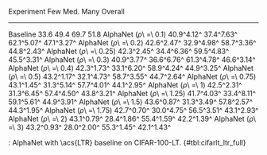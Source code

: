 Experiment                     Few        Med.        Many     Overall
-------------------     ----------  ----------  ----------  ----------
Baseline                      33.6        49.4        69.7        51.8
AlphaNet (_ρ_\ =\ 0.1)  40.9^4.12^  37.4^7.63^  62.1^5.07^  47.1^3.27^
AlphaNet (_ρ_\ =\ 0.2)  42.6^2.47^  32.9^4.98^  58.7^3.36^  44.8^2.43^
AlphaNet (_ρ_\ =\ 0.25) 42.3^2.45^  34.4^6.36^  59.5^4.83^  45.5^3.31^
AlphaNet (_ρ_\ =\ 0.3)  40.9^3.77^  36.6^6.76^  61.3^4.78^  46.6^3.14^
AlphaNet (_ρ_\ =\ 0.4)  42.3^1.73^  33.1^6.20^  58.9^4.24^  44.9^3.25^
AlphaNet (_ρ_\ =\ 0.5)  43.2^1.17^  32.1^4.73^  58.7^3.55^  44.7^2.64^
AlphaNet (_ρ_\ =\ 0.75) 43.1^1.45^  31.3^5.14^  57.7^4.01^  44.1^2.95^
AlphaNet (_ρ_\ =\ 1)    42.5^2.31^  31.3^6.45^  57.4^4.50^  43.8^3.21^
AlphaNet (_ρ_\ =\ 1.25) 41.7^4.03^  33.4^8.11^  59.1^5.61^  44.9^3.91^
AlphaNet (_ρ_\ =\ 1.5)  43.6^0.87^  31.3^3.49^  57.8^2.57^  44.3^1.95^
AlphaNet (_ρ_\ =\ 1.75) 42.7^0.70^  30.0^4.75^  56.5^3.51^  43.1^2.93^
AlphaNet (_ρ_\ =\ 2)    43.1^0.79^  28.4^1.86^  55.4^1.59^  42.2^1.39^
AlphaNet (_ρ_\ =\ 3)    43.2^0.93^  28.0^2.00^  55.3^1.45^  42.1^1.43^

: AlphaNet with \acs{LTR} baseline on CIFAR-100-LT. {#tbl:cifarlt_ltr_full}

